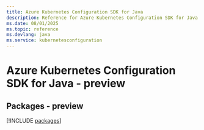 ```yaml
---
title: Azure Kubernetes Configuration SDK for Java
description: Reference for Azure Kubernetes Configuration SDK for Java
ms.date: 08/01/2025
ms.topic: reference
ms.devlang: java
ms.service: kubernetesconfiguration
---
```

# Azure Kubernetes Configuration SDK for Java - preview
## Packages - preview
[!INCLUDE [packages](kubernetes-configuration-index.md)]